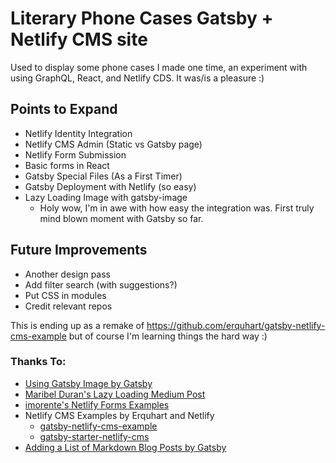 # Literary Phone Cases Gatsby + Netlify CMS site

Used to display some phone cases I made one time, an experiment with using GraphQL, React, and Netlify CDS. It was/is a pleasure :)

## Points to Expand
- Netlify Identity Integration
- Netlify CMS Admin (Static vs Gatsby page)
- Netlify Form Submission
- Basic forms in React
- Gatsby Special Files (As a First Timer)
- Gatsby Deployment with Netlify (so easy)
- Lazy Loading Image with gatsby-image
  - Holy wow, I'm in awe with how easy the integration was. First truly mind blown moment with Gatsby so far.

## Future Improvements
- Another design pass
- Add filter search (with suggestions?)
- Put CSS in modules
- Credit relevant repos

This is ending up as a remake of https://github.com/erquhart/gatsby-netlify-cms-example
but of course I'm learning things the hard way :)

### Thanks To:

- [Using Gatsby Image by Gatsby](https://github.com/gatsbyjs/gatsby/tree/master/examples/using-gatsby-image)
- [Maribel Duran's Lazy Loading Medium Post](https://medium.freecodecamp.org/how-i-made-my-portfolio-website-blazing-fast-with-gatsby-82ccddc2f671)
- [imorente's Netlify Forms Examples](https://github.com/imorente/gatsby-netlify-form-example/blob/master/src/pages/contact.js)
- Netlify CMS Examples by Erquhart and Netlify 
  - [gatsby-netlify-cms-example](https://github.com/erquhart/gatsby-netlify-cms-example)
  - [gatsby-starter-netlify-cms](https://github.com/netlify-templates/gatsby-starter-netlify-cms/tree/master/static)
- [Adding a List of Markdown Blog Posts by Gatsby](https://www.gatsbyjs.org/docs/adding-a-list-of-markdown-blog-posts/)